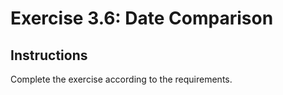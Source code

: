 # Exercise 3.6: Date Comparison

## Instructions

Complete the exercise according to the requirements.
